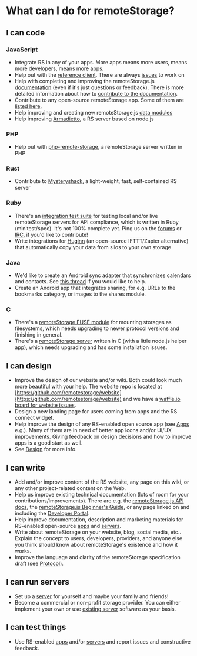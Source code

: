# What can I do for remoteStorage?

## I can code

### JavaScript

* Integrate RS in any of your apps. More apps means more users, means more developers, means more apps.
* Help out with the [reference client](https://github.com/remotestorage/remotestorage.js/). There are always [issues](https://github.com/remotestorage/remotestorage.js/issues) to work on
* Help with completing and improving the remoteStorage.js [documentation](http://remotestoragejs.readthedocs.io/en/latest/) (even if it's just questions or feedback). There is more detailed information about how to [contribute to the documentation](http://remotestoragejs.readthedocs.io/en/latest/contributing/docs.html).
* Contribute to any open-source remoteStorage app. Some of them are [listed here](/apps "Apps").
* Help improving and creating new remoteStorage.js [data modules](https://github.com/remotestorage/modules)
* Help improving [Armadietto](https://github.com/remotestorage/armadietto/), a RS server based on node.js

### PHP

* Help out with [php-remote-storage](https://git.sr.ht/~fkooman/php-remote-storage), a remoteStorage server written in PHP

### Rust

* Contribute to [Mysteryshack](https://github.com/untitaker/mysteryshack), a light-weight, fast, self-contained RS server

### Ruby

* There's an [integration test suite](https://github.com/remotestorage/api-test-suite) for testing local and/or live remoteStorage servers for API compliance, which is written in Ruby (minitest/spec). It's not 100% complete yet. Ping us on the [forums](https://community.remotestorage.io/) or [IRC](https://kiwiirc.com/client/irc.freenode.net/#remotestorage), if you'd like to contribute!
* Write integrations for [Huginn](https://github.com/huginn/huginn) (an open-source IFTTT/Zapier alternative) that automatically copy your data from silos to your own storage

### Java

* We'd like to create an Android sync adapter that synchronizes calendars and contacts. See [this thread](https://community.remotestorage.io/t/synchronization-with-carddav-caldav/307/4) if you would like to help.
* Create an Android app that integrates sharing, for e.g. URLs to the bookmarks category, or images to the shares module.

### C

* There's a [remoteStorage FUSE module](https://github.com/remotestorage/fuse) for mounting storages as filesystems, which needs upgrading to newer protocol versions and finishing in general.
* There's a [remoteStorage server](https://github.com/remotestorage/rs-serve) written in C (with a little node.js helper app), which needs upgrading and has some installation issues.

## I can design

* Improve the design of our website and/or wiki. Both could look much more beautiful with your help. The website repo is located at [https://github.com/remotestorage/website](https://github.com/remotestorage/website) and we have a [waffle.io board for website issues](https://waffle.io/remotestorage/website).
* Design a new landing page for users coming from apps and the RS connect widget.
* Help improve the design of any RS-enabled open source app (see [Apps](/apps "Apps") e.g.). Many of them are in need of better app icons and/or UI/UX improvements. Giving feedback on design decisions and how to improve apps is a good start as well.
* See [Design](/wiki/design "Design") for more info.

## I can write

* Add and/or improve content of the RS website, any page on this wiki, or any other project-related content on the Web.
* Help us improve existing technical documentation (lots of room for your contributions/improvements). There are e.g. the [remoteStorage.js API docs](http://remotestoragejs.readthedocs.io/en/latest/), the [remoteStorage.js Beginner's Guide](/wiki/beginners), or any page linked on and including the [Developer Portal](/wiki/developers).
* Help improve documentation, description and marketing materials for RS-enabled open-source [apps](/apps "Apps") and [servers](/servers "Servers").
* Write about remoteStorage on your website, blog, social media, etc.. Explain the concept to users, developers, providers, and anyone else you think should know about remoteStorage's existence and how it works.
* Improve the language and clarity of the remoteStorage specification draft (see [Protocol](/protocol)).

## I can run servers

* Set up a [server](/servers "Server") for yourself and maybe your family and friends!
* Become a commercial or non-profit storage provider. You can either implement your own or use [existing server](/servers "Servers") software as your basis.

## I can test things

* Use RS-enabled [apps](/apps "Apps") and/or [servers](/servers "Servers") and report issues and constructive feedback.
